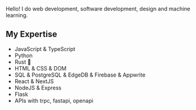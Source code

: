 Hello! I do web development, software development, design and machine learning.

## My Expertise
* JavaScript & TypeScript
* Python
* Rust 🦀
* HTML & CSS & DOM
* SQL & PostgreSQL & EdgeDB & Firebase & Appwrite
* React & NextJS
* NodeJS & Express
* Flask
* APIs with trpc, fastapi, openapi
